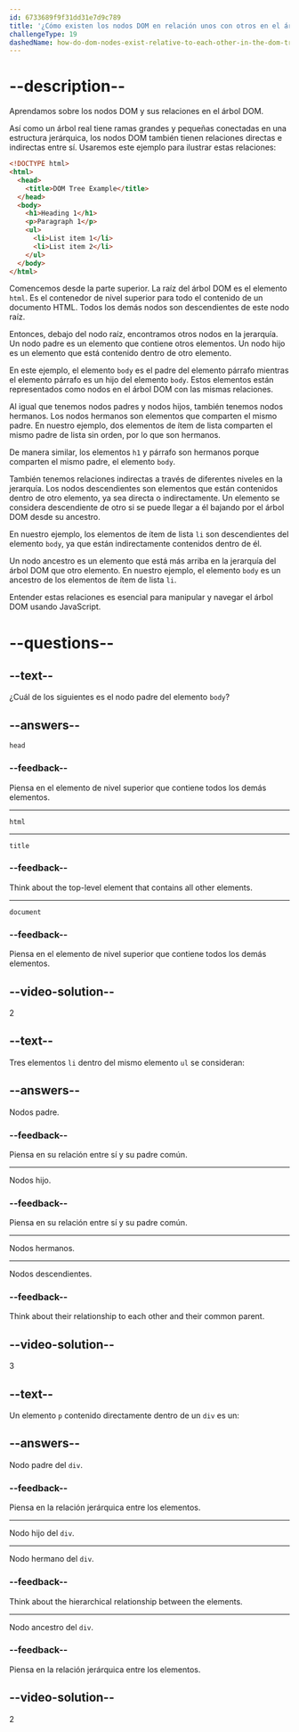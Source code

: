 ```yaml
---
id: 6733689f9f31dd31e7d9c789
title: '¿Cómo existen los nodos DOM en relación unos con otros en el árbol DOM?'
challengeType: 19
dashedName: how-do-dom-nodes-exist-relative-to-each-other-in-the-dom-tree
---
```


# --description--

Aprendamos sobre los nodos DOM y sus relaciones en el árbol DOM.

Así como un árbol real tiene ramas grandes y pequeñas conectadas en una estructura jerárquica, los nodos DOM también tienen relaciones directas e indirectas entre sí. Usaremos este ejemplo para ilustrar estas relaciones:

```html
<!DOCTYPE html>
<html>
  <head>
    <title>DOM Tree Example</title>
  </head>
  <body>
    <h1>Heading 1</h1>
    <p>Paragraph 1</p>
    <ul>
      <li>List item 1</li>
      <li>List item 2</li>
    </ul>
  </body>
</html>
```

Comencemos desde la parte superior. La raíz del árbol DOM es el elemento `html`. Es el contenedor de nivel superior para todo el contenido de un documento HTML. Todos los demás nodos son descendientes de este nodo raíz.

Entonces, debajo del nodo raíz, encontramos otros nodos en la jerarquía. Un nodo padre es un elemento que contiene otros elementos. Un nodo hijo es un elemento que está contenido dentro de otro elemento.

En este ejemplo, el elemento `body` es el padre del elemento párrafo mientras el elemento párrafo es un hijo del elemento `body`. Estos elementos están representados como nodos en el árbol DOM con las mismas relaciones.

Al igual que tenemos nodos padres y nodos hijos, también tenemos nodos hermanos. Los nodos hermanos son elementos que comparten el mismo padre. En nuestro ejemplo, dos elementos de ítem de lista comparten el mismo padre de lista sin orden, por lo que son hermanos.

De manera similar, los elementos `h1` y párrafo son hermanos porque comparten el mismo padre, el elemento `body`.

También tenemos relaciones indirectas a través de diferentes niveles en la jerarquía. Los nodos descendientes son elementos que están contenidos dentro de otro elemento, ya sea directa o indirectamente. Un elemento se considera descendiente de otro si se puede llegar a él bajando por el árbol DOM desde su ancestro.

En nuestro ejemplo, los elementos de ítem de lista `li` son descendientes del elemento `body`, ya que están indirectamente contenidos dentro de él.

Un nodo ancestro es un elemento que está más arriba en la jerarquía del árbol DOM que otro elemento. En nuestro ejemplo, el elemento `body` es un ancestro de los elementos de ítem de lista `li`.

Entender estas relaciones es esencial para manipular y navegar el árbol DOM usando JavaScript.

# --questions--

## --text--

¿Cuál de los siguientes es el nodo padre del elemento `body`?

## --answers--

`head`

### --feedback--

Piensa en el elemento de nivel superior que contiene todos los demás elementos.

---

`html`

---

`title`

### --feedback--

Think about the top-level element that contains all other elements.

---

`document`

### --feedback--

Piensa en el elemento de nivel superior que contiene todos los demás elementos.

## --video-solution--

2

## --text--

Tres elementos `li` dentro del mismo elemento `ul` se consideran:

## --answers--

Nodos padre.

### --feedback--

Piensa en su relación entre sí y su padre común.

---

Nodos hijo.

### --feedback--

Piensa en su relación entre sí y su padre común.

---

Nodos hermanos.

---

Nodos descendientes.

### --feedback--

Think about their relationship to each other and their common parent.

## --video-solution--

3

## --text--

Un elemento `p` contenido directamente dentro de un `div` es un:

## --answers--

Nodo padre del `div`.

### --feedback--

Piensa en la relación jerárquica entre los elementos.

---

Nodo hijo del `div`.

---

Nodo hermano del `div`.

### --feedback--

Think about the hierarchical relationship between the elements.

---

Nodo ancestro del `div`.

### --feedback--

Piensa en la relación jerárquica entre los elementos.

## --video-solution--

2
